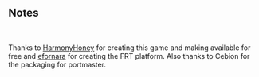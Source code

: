## Notes
<br/>

Thanks to [HarmonyHoney](https://github.com/HarmonyHoney/tiny_crate) for creating this game and making available for free and [efornara](https://github.com/efornara/frt) for creating the FRT platform.  Also thanks to Cebion for the packaging for portmaster.
<br/>

